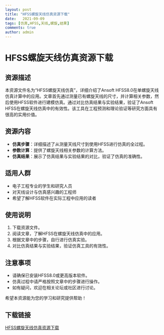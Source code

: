 ```yaml
---
layout: post
title: "HFSS螺旋天线仿真资源下载"
date:   2021-09-09
tags: [仿真,HFSS,天线,螺旋,结果]
comments: true
author: admin
---
```

# HFSS螺旋天线仿真资源下载

## 资源描述

本资源文件名为“HFSS螺旋天线仿真”，详细介绍了Ansoft HFSS8.0在单螺旋天线仿真计算中的应用。文章首先通过测量已有螺旋天线的尺寸，并计算相关参数，然后使用HFSS软件进行建模仿真。通过对比仿真结果与实验结果，验证了Ansoft HFSS在螺旋天线仿真中的有效性。该工具在工程预测和理论验证等研究方面具有很高的实用价值。

## 资源内容

- **仿真步骤**：详细描述了从测量天线尺寸到使用HFSS进行仿真的全过程。
- **参数计算**：提供了螺旋天线相关参数的计算方法。
- **仿真结果**：展示了仿真结果与实验结果的对比，验证了仿真的准确性。

## 适用人群

- 电子工程专业的学生和研究人员
- 对天线设计与仿真感兴趣的工程师
- 希望了解HFSS软件在实际工程中应用的读者

## 使用说明

1. 下载资源文件。
2. 阅读文章，了解HFSS在螺旋天线仿真中的应用。
3. 根据文章中的步骤，自行进行仿真实验。
4. 对比仿真结果与实验结果，验证仿真工具的有效性。

## 注意事项

- 请确保已安装HFSS8.0或更高版本软件。
- 仿真过程中请严格按照文章中的步骤进行操作。
- 如有疑问，欢迎在相关论坛或社区进行讨论。

希望本资源能为您的学习和研究提供帮助！

## 下载链接

[HFSS螺旋天线仿真资源下载](https://pan.quark.cn/s/d7f28622f069)